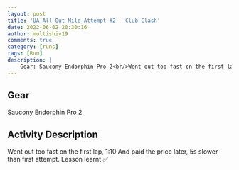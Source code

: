 ```yaml
---
layout: post
title: 'UA All Out Mile Attempt #2 - Club Clash'
date: 2022-06-02 20:30:16
author: multishiv19
comments: true
category: [runs]
tags: [Run]
description: |
    Gear: Saucony Endorphin Pro 2<br/>Went out too fast on the first lap, 1:10<br/>And paid the price later, 5s slower than first attempt. Lesson learnt ✅ 
---
```


## Gear
Saucony Endorphin Pro 2

## Activity Description
Went out too fast on the first lap, 1:10
And paid the price later, 5s slower than first attempt. Lesson learnt ✅ 


<div width='100%' class='strava-embed-placeholder' data-embed-type='activity' data-embed-id='7241537913'></div>
<script src='https://strava-embeds.com/embed.js'></script>
